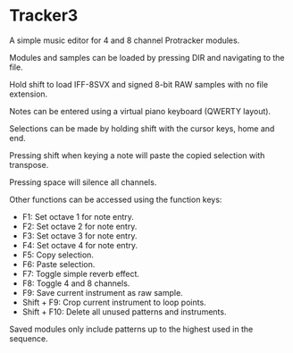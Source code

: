 
# Tracker3

A simple music editor for 4 and 8 channel Protracker modules.

Modules and samples can be loaded by pressing DIR and navigating to the file.

Hold shift to load IFF-8SVX and signed 8-bit RAW samples with no file extension.

Notes can be entered using a virtual piano keyboard (QWERTY layout).

Selections can be made by holding shift with the cursor keys, home and end.

Pressing shift when keying a note will paste the copied selection with transpose.

Pressing space will silence all channels.

Other functions can be accessed using the function keys:

* F1: Set octave 1 for note entry.
* F2: Set octave 2 for note entry.
* F3: Set octave 3 for note entry.
* F4: Set octave 4 for note entry.
* F5: Copy selection.
* F6: Paste selection.
* F7: Toggle simple reverb effect.
* F8: Toggle 4 and 8 channels.
* F9: Save current instrument as raw sample.
* Shift + F9: Crop current instrument to loop points.
* Shift + F10: Delete all unused patterns and instruments.

Saved modules only include patterns up to the highest used in the sequence.
